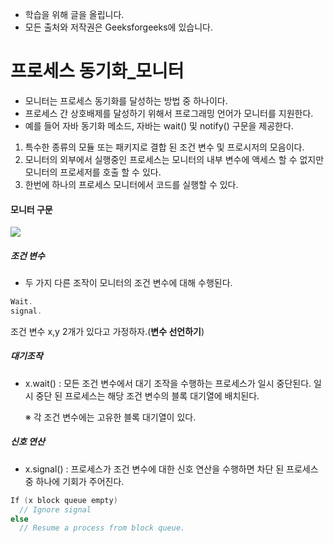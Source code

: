 - 학습을 위해 글을 올립니다.
- 모든 출처와 저작권은 Geeksforgeeks에 있습니다.

[^출처]: https://www.geeksforgeeks.org/



# 프로세스 동기화_모니터

- 모니터는 프로세스 동기화를 달성하는 방법 중 하나이다.
- 프로세스 간 상호배제를 달성하기 위해서 프로그래밍 언어가 모니터를 지원한다.
- 예를 들어 자바 동기화 메소드, 자바는 wait() 및 notify() 구문을 제공한다.

1. 특수한 종류의 모듈 또는 패키지로 결합 된 조건 변수 및 프로시저의 모음이다.
2. 모니터의 외부에서 실행중인 프로세스는 모니터의 내부 변수에 액세스 할 수 없지만 모니터의 프로세저를 호출 할 수 있다.
3. 한번에 하나의 프로세스 모니터에서 코드를 실행할 수 있다.

#### 모니터 구문

![](https://www.geeksforgeeks.org/wp-content/uploads/gq/2015/06/monitors-300x255.png)

##### 조건 변수

- 두 가지 다른 조작이 모니터의 조건 변수에 대해 수행된다.

```c
Wait.
signal.
```

조건 변수  x,y 2개가 있다고 가정하자.(**변수 선언하기**)



##### 대기조작

- x.wait() : 모든 조건 변수에서 대기 조작을 수행하는 프로세스가 일시 중단된다. 일시 중단 된 프로세스는 해당 조건 변수의 블록 대기열에 배치된다.

  ※ 각 조건 변수에는 고유한 블록 대기열이 있다.

##### 신호 연산

- x.signal() : 프로세스가 조건 변수에 대한 신호 연산을 수행하면 차단 된 프로세스 중 하나에 기회가 주어진다.

```c
If (x block queue empty)
  // Ignore signal
else
  // Resume a process from block queue.
```

